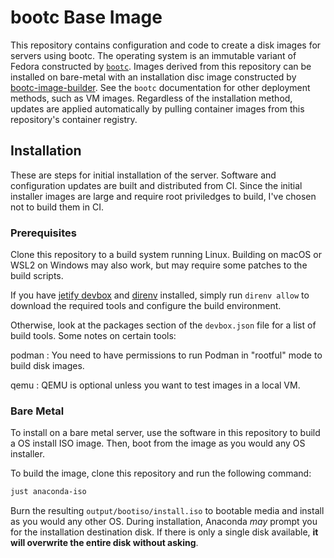# bootc Base Image

This repository contains configuration and code to create a disk images for servers using bootc.
The operating system is an immutable variant of Fedora constructed by [`bootc`](https://docs.fedoraproject.org/en-US/bootc).
Images derived from this repository can be installed on bare-metal with an installation disc image constructed by [bootc-image-builder](https://docs.fedoraproject.org/en-US/bootc/provisioning-generic/#_using_anaconda_for_generic_installations).
See the `bootc` documentation for other deployment methods, such as VM images.
Regardless of the installation method,
updates are applied automatically by pulling container images from this repository's container registry.

## Installation

These are steps for initial installation of the server.
Software and configuration updates are built and distributed from CI.
Since the initial installer images are large and require root priviledges to build,
I've chosen not to build them in CI.

### Prerequisites

Clone this repository to a build system running Linux.
Building on macOS or WSL2 on Windows may also work, but may require some patches to the build scripts.

If you have [jetify devbox](https://www.jetify.com/devbox) and [direnv](https://direnv.net/) installed,
simply run `direnv allow` to download the required tools and configure the build environment.

Otherwise, look at the packages section of the `devbox.json` file for a list of build tools.
Some notes on certain tools:

podman
: You need to have permissions to run Podman in "rootful" mode to build disk images.

qemu
: QEMU is optional unless you want to test images in a local VM.

### Bare Metal

To install on a bare metal server, use the software in this repository to build a OS install ISO image.
Then, boot from the image as you would any OS installer.

To build the image, clone this repository and run the following command:

```sh
just anaconda-iso
```

Burn the resulting `output/bootiso/install.iso` to bootable media and install as you would any other OS.
During installation, Anaconda _may_ prompt you for the installation destination disk.
If there is only a single disk available, **it will overwrite the entire disk without asking**.
